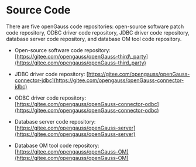 # Source Code<a name="EN-US_TOPIC_0289899190"></a>

There are five openGauss code repositories: open-source software patch code repository, ODBC driver code repository, JDBC driver code repository, database server code repository, and database OM tool code repository.

-   Open-source software code repository:  [https://gitee.com/opengauss/openGauss-third\_party](https://gitee.com/opengauss/openGauss-third_party)

-   JDBC driver code repository:  [https://gitee.com/opengauss/openGauss-connector-jdbc](https://gitee.com/opengauss/openGauss-connector-jdbc)

-   ODBC driver code repository:  [https://gitee.com/opengauss/openGauss-connector-odbc](https://gitee.com/opengauss/openGauss-connector-odbc)
-   Database server code repository:  [https://gitee.com/opengauss/openGauss-server](https://gitee.com/opengauss/openGauss-server)
-   Database OM tool code repository:  [https://gitee.com/opengauss/openGauss-OM](https://gitee.com/opengauss/openGauss-OM)

